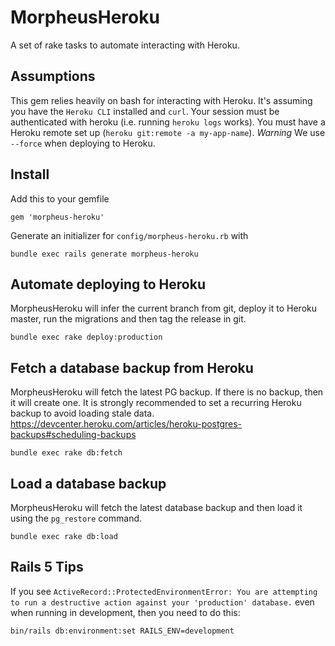 # MorpheusHeroku

A set of rake tasks to automate interacting with Heroku.

## Assumptions

This gem relies heavily on bash for interacting with Heroku. It's assuming you have the `Heroku CLI`
installed and `curl`. Your session must be authenticated with heroku (i.e. running `heroku logs` works).
You must have a Heroku remote set up (`heroku git:remote -a my-app-name`).
*Warning* We use `--force` when deploying to Heroku.

## Install

Add this to your gemfile

`gem 'morpheus-heroku'`

Generate an initializer for `config/morpheus-heroku.rb` with

`bundle exec rails generate morpheus-heroku`

## Automate deploying to Heroku

MorpheusHeroku will infer the current branch from git, deploy it to Heroku master, run the migrations and then tag
the release in git.

`bundle exec rake deploy:production`

## Fetch a database backup from Heroku

MorpheusHeroku will fetch the latest PG backup. If there is no backup, then it will create one. It is
strongly recommended to set a recurring Heroku backup to avoid loading stale data.
https://devcenter.heroku.com/articles/heroku-postgres-backups#scheduling-backups

`bundle exec rake db:fetch`

## Load a database backup

MorpheusHeroku will fetch the latest database backup and then load it using the `pg_restore` command.

`bundle exec rake db:load`

## Rails 5 Tips

If you see `ActiveRecord::ProtectedEnvironmentError: You are attempting to run a destructive action against your 'production' database.`
even when running in development, then you need to do this:

`bin/rails db:environment:set RAILS_ENV=development`
